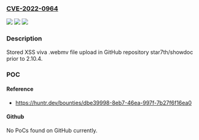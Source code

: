 ### [CVE-2022-0964](https://cve.mitre.org/cgi-bin/cvename.cgi?name=CVE-2022-0964)
![](https://img.shields.io/static/v1?label=Product&message=star7th%2Fshowdoc&color=blue)
![](https://img.shields.io/static/v1?label=Version&message=n%2Fa&color=blue)
![](https://img.shields.io/static/v1?label=Vulnerability&message=CWE-79%20Improper%20Neutralization%20of%20Input%20During%20Web%20Page%20Generation%20('Cross-site%20Scripting')&color=brighgreen)

### Description

Stored XSS viva .webmv file upload in GitHub repository star7th/showdoc prior to 2.10.4.

### POC

#### Reference
- https://huntr.dev/bounties/dbe39998-8eb7-46ea-997f-7b27f6f16ea0

#### Github
No PoCs found on GitHub currently.

